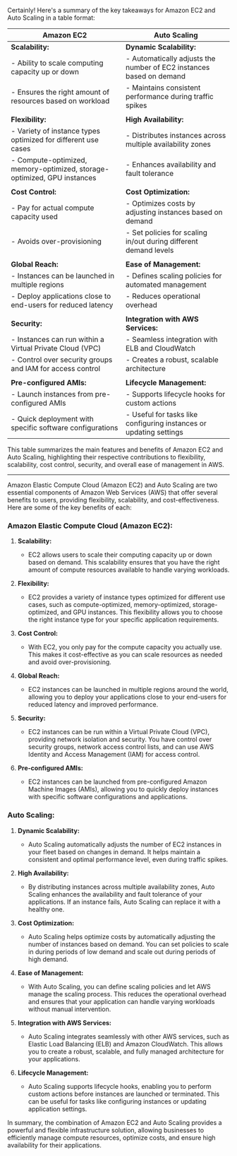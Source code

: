 Certainly! Here's a summary of the key takeaways for Amazon EC2 and Auto Scaling in a table format:

| **Amazon EC2**                                 | **Auto Scaling**                               |
|-------------------------------------------------|-------------------------------------------------|
| **Scalability:**                                | **Dynamic Scalability:**                       |
| - Ability to scale computing capacity up or down  | - Automatically adjusts the number of EC2 instances based on demand  |
| - Ensures the right amount of resources based on workload | - Maintains consistent performance during traffic spikes |
|                                                 |                                                 |
| **Flexibility:**                                | **High Availability:**                         |
| - Variety of instance types optimized for different use cases | - Distributes instances across multiple availability zones |
| - Compute-optimized, memory-optimized, storage-optimized, GPU instances | - Enhances availability and fault tolerance   |
|                                                 |                                                 |
| **Cost Control:**                               | **Cost Optimization:**                         |
| - Pay for actual compute capacity used          | - Optimizes costs by adjusting instances based on demand |
| - Avoids over-provisioning                       | - Set policies for scaling in/out during different demand levels |
|                                                 |                                                 |
| **Global Reach:**                               | **Ease of Management:**                         |
| - Instances can be launched in multiple regions | - Defines scaling policies for automated management |
| - Deploy applications close to end-users for reduced latency | - Reduces operational overhead                 |
|                                                 |                                                 |
| **Security:**                                   | **Integration with AWS Services:**              |
| - Instances can run within a Virtual Private Cloud (VPC) | - Seamless integration with ELB and CloudWatch |
| - Control over security groups and IAM for access control | - Creates a robust, scalable architecture      |
|                                                 |                                                 |
| **Pre-configured AMIs:**                        | **Lifecycle Management:**                      |
| - Launch instances from pre-configured AMIs      | - Supports lifecycle hooks for custom actions  |
| - Quick deployment with specific software configurations | - Useful for tasks like configuring instances or updating settings |

This table summarizes the main features and benefits of Amazon EC2 and Auto Scaling, highlighting their respective contributions to flexibility, scalability, cost control, security, and overall ease of management in AWS.

---

Amazon Elastic Compute Cloud (Amazon EC2) and Auto Scaling are two essential components of Amazon Web Services (AWS) that offer several benefits to users, providing flexibility, scalability, and cost-effectiveness. Here are some of the key benefits of each:

### Amazon Elastic Compute Cloud (Amazon EC2):

1. **Scalability:**
   - EC2 allows users to scale their computing capacity up or down based on demand. This scalability ensures that you have the right amount of compute resources available to handle varying workloads.

2. **Flexibility:**
   - EC2 provides a variety of instance types optimized for different use cases, such as compute-optimized, memory-optimized, storage-optimized, and GPU instances. This flexibility allows you to choose the right instance type for your specific application requirements.

3. **Cost Control:**
   - With EC2, you only pay for the compute capacity you actually use. This makes it cost-effective as you can scale resources as needed and avoid over-provisioning.

4. **Global Reach:**
   - EC2 instances can be launched in multiple regions around the world, allowing you to deploy your applications close to your end-users for reduced latency and improved performance.

5. **Security:**
   - EC2 instances can be run within a Virtual Private Cloud (VPC), providing network isolation and security. You have control over security groups, network access control lists, and can use AWS Identity and Access Management (IAM) for access control.

6. **Pre-configured AMIs:**
   - EC2 instances can be launched from pre-configured Amazon Machine Images (AMIs), allowing you to quickly deploy instances with specific software configurations and applications.

### Auto Scaling:

1. **Dynamic Scalability:**
   - Auto Scaling automatically adjusts the number of EC2 instances in your fleet based on changes in demand. It helps maintain a consistent and optimal performance level, even during traffic spikes.

2. **High Availability:**
   - By distributing instances across multiple availability zones, Auto Scaling enhances the availability and fault tolerance of your applications. If an instance fails, Auto Scaling can replace it with a healthy one.

3. **Cost Optimization:**
   - Auto Scaling helps optimize costs by automatically adjusting the number of instances based on demand. You can set policies to scale in during periods of low demand and scale out during periods of high demand.

4. **Ease of Management:**
   - With Auto Scaling, you can define scaling policies and let AWS manage the scaling process. This reduces the operational overhead and ensures that your application can handle varying workloads without manual intervention.

5. **Integration with AWS Services:**
   - Auto Scaling integrates seamlessly with other AWS services, such as Elastic Load Balancing (ELB) and Amazon CloudWatch. This allows you to create a robust, scalable, and fully managed architecture for your applications.

6. **Lifecycle Management:**
   - Auto Scaling supports lifecycle hooks, enabling you to perform custom actions before instances are launched or terminated. This can be useful for tasks like configuring instances or updating application settings.

In summary, the combination of Amazon EC2 and Auto Scaling provides a powerful and flexible infrastructure solution, allowing businesses to efficiently manage compute resources, optimize costs, and ensure high availability for their applications.